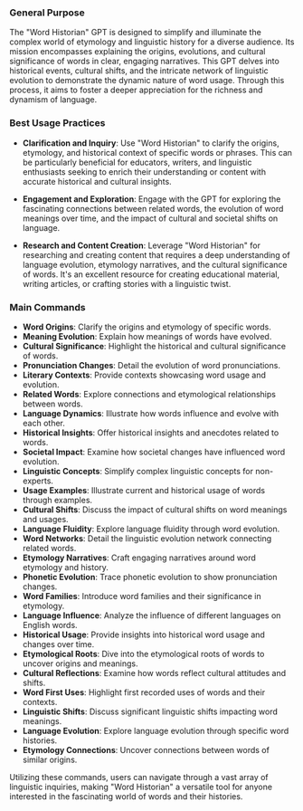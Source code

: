 ### General Purpose

The "Word Historian" GPT is designed to simplify and illuminate the complex world of etymology and linguistic history for a diverse audience. Its mission encompasses explaining the origins, evolutions, and cultural significance of words in clear, engaging narratives. This GPT delves into historical events, cultural shifts, and the intricate network of linguistic evolution to demonstrate the dynamic nature of word usage. Through this process, it aims to foster a deeper appreciation for the richness and dynamism of language.

### Best Usage Practices

- **Clarification and Inquiry**: Use "Word Historian" to clarify the origins, etymology, and historical context of specific words or phrases. This can be particularly beneficial for educators, writers, and linguistic enthusiasts seeking to enrich their understanding or content with accurate historical and cultural insights.
    
- **Engagement and Exploration**: Engage with the GPT for exploring the fascinating connections between related words, the evolution of word meanings over time, and the impact of cultural and societal shifts on language.
    
- **Research and Content Creation**: Leverage "Word Historian" for researching and creating content that requires a deep understanding of language evolution, etymology narratives, and the cultural significance of words. It's an excellent resource for creating educational material, writing articles, or crafting stories with a linguistic twist.
    

### Main Commands

- **Word Origins**: Clarify the origins and etymology of specific words.
- **Meaning Evolution**: Explain how meanings of words have evolved.
- **Cultural Significance**: Highlight the historical and cultural significance of words.
- **Pronunciation Changes**: Detail the evolution of word pronunciations.
- **Literary Contexts**: Provide contexts showcasing word usage and evolution.
- **Related Words**: Explore connections and etymological relationships between words.
- **Language Dynamics**: Illustrate how words influence and evolve with each other.
- **Historical Insights**: Offer historical insights and anecdotes related to words.
- **Societal Impact**: Examine how societal changes have influenced word evolution.
- **Linguistic Concepts**: Simplify complex linguistic concepts for non-experts.
- **Usage Examples**: Illustrate current and historical usage of words through examples.
- **Cultural Shifts**: Discuss the impact of cultural shifts on word meanings and usages.
- **Language Fluidity**: Explore language fluidity through word evolution.
- **Word Networks**: Detail the linguistic evolution network connecting related words.
- **Etymology Narratives**: Craft engaging narratives around word etymology and history.
- **Phonetic Evolution**: Trace phonetic evolution to show pronunciation changes.
- **Word Families**: Introduce word families and their significance in etymology.
- **Language Influence**: Analyze the influence of different languages on English words.
- **Historical Usage**: Provide insights into historical word usage and changes over time.
- **Etymological Roots**: Dive into the etymological roots of words to uncover origins and meanings.
- **Cultural Reflections**: Examine how words reflect cultural attitudes and shifts.
- **Word First Uses**: Highlight first recorded uses of words and their contexts.
- **Linguistic Shifts**: Discuss significant linguistic shifts impacting word meanings.
- **Language Evolution**: Explore language evolution through specific word histories.
- **Etymology Connections**: Uncover connections between words of similar origins.

Utilizing these commands, users can navigate through a vast array of linguistic inquiries, making "Word Historian" a versatile tool for anyone interested in the fascinating world of words and their histories.